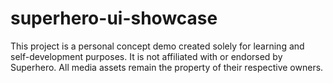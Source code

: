 # superhero-ui-showcase
This project is a personal concept demo created solely for learning and self-development purposes. It is not affiliated with or endorsed by Superhero. All media assets remain the property of their respective owners.